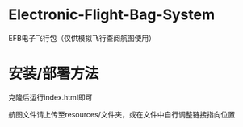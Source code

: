 # Electronic-Flight-Bag-System
EFB电子飞行包（仅供模拟飞行查阅航图使用）

# 安装/部署方法

克隆后运行index.html即可

航图文件请上传至resources/文件夹，或在文件中自行调整链接指向位置
